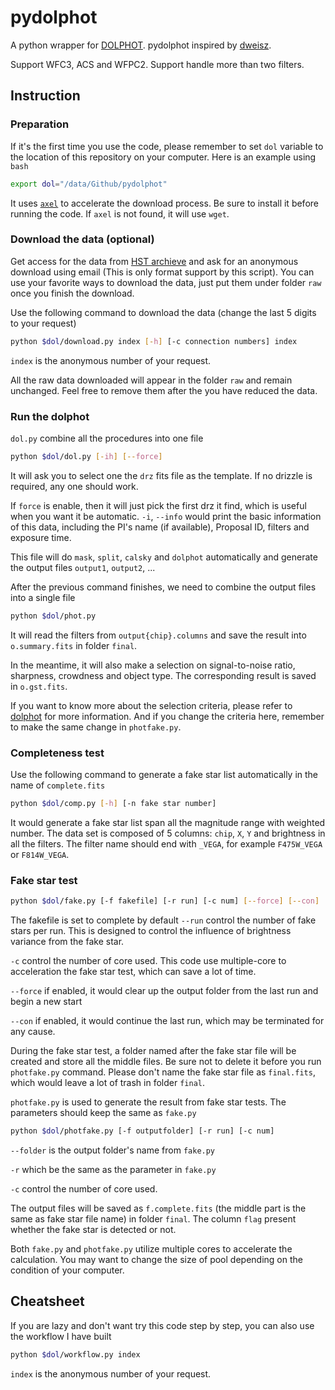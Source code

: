 # pydolphot
A python wrapper for [DOLPHOT](http://americano.dolphinsim.com/dolphot/).
pydolphot inspired by [dweisz](https://github.com/dweisz/pydolphot).

Support WFC3, ACS and WFPC2.
Support handle more than two filters.

## Instruction

### Preparation

If it's the first time you use the code, please remember to set `dol` variable to the location of this repository on your computer. Here is an example using `bash`
```bash
export dol="/data/Github/pydolphot"
```

It uses [`axel`](https://github.com/axel-download-accelerator/axel) to accelerate the download process. Be sure to install it before running the code. If `axel` is not found, it will use `wget`.

### Download the data (optional)

Get access for the data from [HST archieve](http://archive.stsci.edu/hst/search.php) and ask for an anonymous download using email (This is only format support by this script). You can use your favorite ways to download the data, just put them under folder `raw` once you finish the download.

Use the following command to download the data (change the last 5 digits to your request)
```bash
python $dol/download.py index [-h] [-c connection numbers] index
```
`index` is the anonymous number of your request. 

All the raw data downloaded will appear in the folder `raw` and remain unchanged. Feel free to remove them after the you have reduced the data. 

### Run the dolphot
`dol.py` combine all the procedures into one file
```bash
python $dol/dol.py [-ih] [--force]
```
It will ask you to select one the `drz` fits file as the template. If no drizzle is required, any one should work.

If `force` is enable, then it will just pick the first drz it find, which is useful when you want it be automatic.
`-i`, `--info` would print the basic information of this data, including the PI's name (if available), Proposal ID, filters and exposure time.

This file will do `mask`, `split`, `calsky` and `dolphot` automatically and generate the output files `output1`, `output2`, ... 

After the previous command finishes, we need to combine the output files into a single file
```bash
python $dol/phot.py
```
It will read the filters from `output{chip}.columns` and save the result into `o.summary.fits` in folder `final`.

In the meantime, it will also make a selection on signal-to-noise ratio, sharpness, crowdness and object type. The corresponding result is saved in `o.gst.fits`.

If you want to know more about the selection criteria, please refer to [dolphot](https://github.com/dstndstn/dolphot) for more information. And if you change the criteria here, remember to make the same change in `photfake.py`.

### Completeness test
Use the following command to generate a fake star list automatically in the name of `complete.fits`

```bash
python $dol/comp.py [-h] [-n fake star number]
```

It would generate a fake star list span all the magnitude range with weighted number. The data set is composed of 5 columns: `chip`, `X`, `Y` and brightness in all the filters. The filter name should end with `_VEGA`, for example `F475W_VEGA` or `F814W_VEGA`.

### Fake star test
```bash
python $dol/fake.py [-f fakefile] [-r run] [-c num] [--force] [--con]
```
The fakefile is set to complete by default
`--run` control the number of fake stars per run. This is designed to control the influence of brightness variance from the fake star.

`-c` control the number of core used. This code use multiple-core to acceleration the fake star test, which can save a lot of time.

`--force` if enabled, it would clear up the output folder from the last run and begin a new start

`--con` if enabled, it would continue the last run, which may be terminated for any cause.

During the fake star test, a folder named after the fake star file will be created and store all the middle files. Be sure not to delete it before you run `photfake.py` command. Please don't name the fake star file as `final.fits`, which would leave a lot of trash in folder `final`.

`photfake.py` is used to generate the result from fake star tests. The parameters should keep the same as `fake.py`
```bash
python $dol/photfake.py [-f outputfolder] [-r run] [-c num]
```
`--folder` is the output folder's name from `fake.py`

`-r` which be the same as the parameter in `fake.py`

`-c` control the number of core used.

The output files will be saved as `f.complete.fits` (the middle part is the same as fake star file name) in folder `final`. The column `flag` present whether the fake star is detected or not.

Both `fake.py` and `photfake.py` utilize multiple cores to accelerate the calculation. You may want to change the size of pool depending on the condition of your computer.

## Cheatsheet
If you are lazy and don't want try this code step by step, you can also use the workflow I have built
```bash
python $dol/workflow.py index
```
`index` is the anonymous number of your request. 
